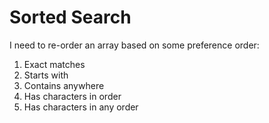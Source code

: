 # Sorted Search

I need to re-order an array based on some preference order:

1) Exact matches  
2) Starts with  
3) Contains anywhere  
4) Has characters in order  
5) Has characters in any order

